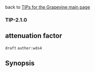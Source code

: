 back to [TIPs for the Grapevine main page](https://github.com/wds4/tapestry-protocol/blob/main/tips/grapevine/README.md)

### TIP-2.1.0
attenuation factor
---

`draft` `author:wds4`

## Synopsis
